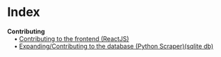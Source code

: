 # Index

**Contributing**</br>
&nbsp;&nbsp;&nbsp;&nbsp;&#8226;&nbsp;[Contributing to the frontend (ReactJS)][frontend]</br>
&nbsp;&nbsp;&nbsp;&nbsp;&#8226;&nbsp;[Expanding/Contributing to the database (Python Scraper)(sqlite db)][database]

<Contribution Links>
  
[database]: https://github.com/lucasrpatten/repo-search/blob/master/docs/database-contributions.md
[frontend]: https://github.com/lucasrpatten/repo-search/blob/master/docs/frontend-contributions.md
